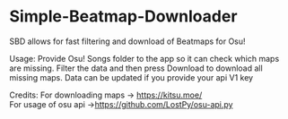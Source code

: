 # Simple-Beatmap-Downloader
SBD allows for fast filtering and download of Beatmaps for Osu!

Usage:
Provide Osu! Songs folder to the app so it can check which maps are missing.
Filter the data and then press Download to download all missing maps.
Data can be updated if you provide your api V1 key

Credits:
For downloading maps -> https://kitsu.moe/                     
For usage of osu api ->https://github.com/LostPy/osu-api.py
